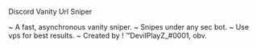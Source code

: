 Discord Vanity Url Sniper


~ A fast, asynchronous vanity sniper.
~ Snipes under any sec bot.
~ Use vps for best results.
~ Created by ! ™DevilPlayZ_#0001, obv.
